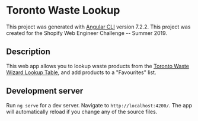 # Toronto Waste Lookup

This project was generated with [Angular CLI](https://github.com/angular/angular-cli) version 7.2.2.
This project was created for the Shopify Web Engineer Challenge -- Summer 2019.

## Description

This web app allows you to lookup waste products from the [Toronto Waste Wizard Lookup Table](https://www.toronto.ca/city-government/data-research-maps/open-data/open-data-catalogue/#5ed40494-a290-7807-d5da-09ab6a56fca2), and add products to a "Favourites" list.

## Development server

Run `ng serve` for a dev server. Navigate to `http://localhost:4200/`. The app will automatically reload if you change any of the source files.


